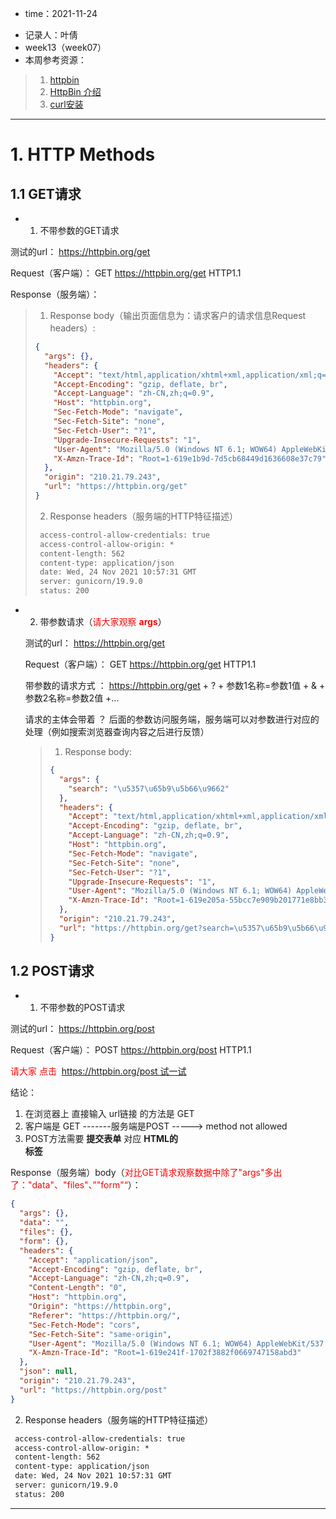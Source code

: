 * time：2021-11-24

- 记录人：叶倩
- week13（week07）
- 本周参考资源：

> 1. [httpbin](https://httpbin.org/)
> 2. [HttpBin 介绍](https://www.quchao.net/httpbin.html)
> 3. [curl安装](https://curl.se/windows/)

----------

# 1.  HTTP Methods


## 1.1 GET请求

* 1. 不带参数的GET请求

测试的url： https://httpbin.org/get

Request（客户端）： GET  https://httpbin.org/get HTTP1.1

Response（服务端）：

> 1. Response body（输出页面信息为：请求客户的请求信息Request headers）:
>
> ```json
> {
>   "args": {}, 
>   "headers": {
>     "Accept": "text/html,application/xhtml+xml,application/xml;q=0.9,image/webp,image/apng,*/*;q=0.8,application/signed-exchange;v=b3", 
>     "Accept-Encoding": "gzip, deflate, br", 
>     "Accept-Language": "zh-CN,zh;q=0.9", 
>     "Host": "httpbin.org", 
>     "Sec-Fetch-Mode": "navigate", 
>     "Sec-Fetch-Site": "none", 
>     "Sec-Fetch-User": "?1", 
>     "Upgrade-Insecure-Requests": "1", 
>     "User-Agent": "Mozilla/5.0 (Windows NT 6.1; WOW64) AppleWebKit/537.36 (KHTML, like Gecko) Chrome/77.0.3865.120 Safari/537.36", 
>     "X-Amzn-Trace-Id": "Root=1-619e1b9d-7d5cb68449d1636608e37c79"
>   }, 
>   "origin": "210.21.79.243", 
>   "url": "https://httpbin.org/get"
> }
> ```
>
> 2. Response headers（服务端的HTTP特征描述）
>
> ```tex
>  access-control-allow-credentials: true 
>  access-control-allow-origin: * 
>  content-length: 562 
>  content-type: application/json 
>  date: Wed, 24 Nov 2021 10:57:31 GMT 
>  server: gunicorn/19.9.0 
>  status: 200 
> ```
>
> 

* 2. 带参数请求（<font style='color:red'>请大家观察 **args**</font>）

  测试的url： https://httpbin.org/get

  Request（客户端）： GET  https://httpbin.org/get HTTP1.1

  带参数的请求方式 ： https://httpbin.org/get + ? + 参数1名称=参数1值 + & + 参数2名称=参数2值 +...

  请求的主体会带着 ？ 后面的参数访问服务端，服务端可以对参数进行对应的处理（例如搜索浏览器查询内容之后进行反馈）

  > 1. Response body:
  >
  > ```json
  > {
  >   "args": {
  >     "search": "\u5357\u65b9\u5b66\u9662"
  >   }, 
  >   "headers": {
  >     "Accept": "text/html,application/xhtml+xml,application/xml;q=0.9,image/webp,image/apng,*/*;q=0.8,application/signed-exchange;v=b3", 
  >     "Accept-Encoding": "gzip, deflate, br", 
  >     "Accept-Language": "zh-CN,zh;q=0.9", 
  >     "Host": "httpbin.org", 
  >     "Sec-Fetch-Mode": "navigate", 
  >     "Sec-Fetch-Site": "none", 
  >     "Sec-Fetch-User": "?1", 
  >     "Upgrade-Insecure-Requests": "1", 
  >     "User-Agent": "Mozilla/5.0 (Windows NT 6.1; WOW64) AppleWebKit/537.36 (KHTML, like Gecko) Chrome/77.0.3865.120 Safari/537.36", 
  >     "X-Amzn-Trace-Id": "Root=1-619e205a-55bcc7e909b201771e8bb362"
  >   }, 
  >   "origin": "210.21.79.243", 
  >   "url": "https://httpbin.org/get?search=\u5357\u65b9\u5b66\u9662"
  > }
  > ```
  >
  > 

## 1.2 POST请求

* 1. 不带参数的POST请求

测试的url： https://httpbin.org/post

Request（客户端）： POST  https://httpbin.org/post HTTP1.1

<font style="color:red">请大家 点击  https://httpbin.org/post 试一试</font>

结论： 

1. 在浏览器上 直接输入 url链接 的方法是  GET
2. 客户端是 GET -------服务端是POST  ----->  method not allowed
3. POST方法需要  **提交表单** 对应 **HTML的<form>标签**

Response（服务端）body（<font style="color:red">对比GET请求观察数据中除了"args"多出了："data"、"files"、”"form"“</font>）：

```json
{
  "args": {},
  "data": "",
  "files": {},
  "form": {},
  "headers": {
    "Accept": "application/json",
    "Accept-Encoding": "gzip, deflate, br",
    "Accept-Language": "zh-CN,zh;q=0.9",
    "Content-Length": "0",
    "Host": "httpbin.org",
    "Origin": "https://httpbin.org",
    "Referer": "https://httpbin.org/",
    "Sec-Fetch-Mode": "cors",
    "Sec-Fetch-Site": "same-origin",
    "User-Agent": "Mozilla/5.0 (Windows NT 6.1; WOW64) AppleWebKit/537.36 (KHTML, like Gecko) Chrome/77.0.3865.120 Safari/537.36",
    "X-Amzn-Trace-Id": "Root=1-619e241f-1702f3882f0669747158abd3"
  },
  "json": null,
  "origin": "210.21.79.243",
  "url": "https://httpbin.org/post"
}
```

2. Response headers（服务端的HTTP特征描述）

```tex
 access-control-allow-credentials: true 
 access-control-allow-origin: * 
 content-length: 562 
 content-type: application/json 
 date: Wed, 24 Nov 2021 10:57:31 GMT 
 server: gunicorn/19.9.0 
 status: 200 
```


_______

